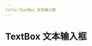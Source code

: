 ```yaml
---
title:TextBox 文本输入框
---
```

# TextBox 文本输入框
<ClientOnly>
<textBox-simple-demos></textBox-simple-demos>
<textBox-danger-demos></textBox-danger-demos>
<textBox-warning-demos></textBox-warning-demos>
</ClientOnly>




